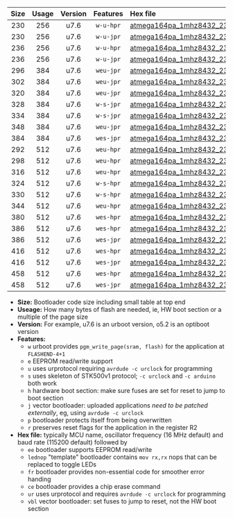 |Size|Usage|Version|Features|Hex file|
|:-:|:-:|:-:|:-:|:--|
|230|256|u7.6|`w-u-hpr`|[atmega164pa_1mhz8432_230400bps_ur.hex](https://raw.githubusercontent.com/stefanrueger/urboot/main//atmega164pa_1mhz8432_230400bps_ur.hex)|
|230|256|u7.6|`w-u-jpr`|[atmega164pa_1mhz8432_230400bps_ur_vbl.hex](https://raw.githubusercontent.com/stefanrueger/urboot/main//atmega164pa_1mhz8432_230400bps_ur_vbl.hex)|
|236|256|u7.6|`w-u-hpr`|[atmega164pa_1mhz8432_230400bps_lednop_ur.hex](https://raw.githubusercontent.com/stefanrueger/urboot/main//atmega164pa_1mhz8432_230400bps_lednop_ur.hex)|
|236|256|u7.6|`w-u-jpr`|[atmega164pa_1mhz8432_230400bps_lednop_ur_vbl.hex](https://raw.githubusercontent.com/stefanrueger/urboot/main//atmega164pa_1mhz8432_230400bps_lednop_ur_vbl.hex)|
|296|384|u7.6|`weu-jpr`|[atmega164pa_1mhz8432_230400bps_ee_ur_vbl.hex](https://raw.githubusercontent.com/stefanrueger/urboot/main//atmega164pa_1mhz8432_230400bps_ee_ur_vbl.hex)|
|302|384|u7.6|`weu-jpr`|[atmega164pa_1mhz8432_230400bps_ee_lednop_ur_vbl.hex](https://raw.githubusercontent.com/stefanrueger/urboot/main//atmega164pa_1mhz8432_230400bps_ee_lednop_ur_vbl.hex)|
|320|384|u7.6|`weu-jpr`|[atmega164pa_1mhz8432_230400bps_ee_lednop_fr_ur_vbl.hex](https://raw.githubusercontent.com/stefanrueger/urboot/main//atmega164pa_1mhz8432_230400bps_ee_lednop_fr_ur_vbl.hex)|
|328|384|u7.6|`w-s-jpr`|[atmega164pa_1mhz8432_230400bps_vbl.hex](https://raw.githubusercontent.com/stefanrueger/urboot/main//atmega164pa_1mhz8432_230400bps_vbl.hex)|
|334|384|u7.6|`w-s-jpr`|[atmega164pa_1mhz8432_230400bps_lednop_vbl.hex](https://raw.githubusercontent.com/stefanrueger/urboot/main//atmega164pa_1mhz8432_230400bps_lednop_vbl.hex)|
|348|384|u7.6|`weu-jpr`|[atmega164pa_1mhz8432_230400bps_ee_lednop_fr_ce_ur_vbl.hex](https://raw.githubusercontent.com/stefanrueger/urboot/main//atmega164pa_1mhz8432_230400bps_ee_lednop_fr_ce_ur_vbl.hex)|
|384|384|u7.6|`wes-jpr`|[atmega164pa_1mhz8432_230400bps_ee_vbl.hex](https://raw.githubusercontent.com/stefanrueger/urboot/main//atmega164pa_1mhz8432_230400bps_ee_vbl.hex)|
|292|512|u7.6|`weu-hpr`|[atmega164pa_1mhz8432_230400bps_ee_ur.hex](https://raw.githubusercontent.com/stefanrueger/urboot/main//atmega164pa_1mhz8432_230400bps_ee_ur.hex)|
|298|512|u7.6|`weu-hpr`|[atmega164pa_1mhz8432_230400bps_ee_lednop_ur.hex](https://raw.githubusercontent.com/stefanrueger/urboot/main//atmega164pa_1mhz8432_230400bps_ee_lednop_ur.hex)|
|316|512|u7.6|`weu-hpr`|[atmega164pa_1mhz8432_230400bps_ee_lednop_fr_ur.hex](https://raw.githubusercontent.com/stefanrueger/urboot/main//atmega164pa_1mhz8432_230400bps_ee_lednop_fr_ur.hex)|
|324|512|u7.6|`w-s-hpr`|[atmega164pa_1mhz8432_230400bps.hex](https://raw.githubusercontent.com/stefanrueger/urboot/main//atmega164pa_1mhz8432_230400bps.hex)|
|330|512|u7.6|`w-s-hpr`|[atmega164pa_1mhz8432_230400bps_lednop.hex](https://raw.githubusercontent.com/stefanrueger/urboot/main//atmega164pa_1mhz8432_230400bps_lednop.hex)|
|344|512|u7.6|`weu-hpr`|[atmega164pa_1mhz8432_230400bps_ee_lednop_fr_ce_ur.hex](https://raw.githubusercontent.com/stefanrueger/urboot/main//atmega164pa_1mhz8432_230400bps_ee_lednop_fr_ce_ur.hex)|
|380|512|u7.6|`wes-hpr`|[atmega164pa_1mhz8432_230400bps_ee.hex](https://raw.githubusercontent.com/stefanrueger/urboot/main//atmega164pa_1mhz8432_230400bps_ee.hex)|
|386|512|u7.6|`wes-hpr`|[atmega164pa_1mhz8432_230400bps_ee_lednop.hex](https://raw.githubusercontent.com/stefanrueger/urboot/main//atmega164pa_1mhz8432_230400bps_ee_lednop.hex)|
|386|512|u7.6|`wes-jpr`|[atmega164pa_1mhz8432_230400bps_ee_lednop_vbl.hex](https://raw.githubusercontent.com/stefanrueger/urboot/main//atmega164pa_1mhz8432_230400bps_ee_lednop_vbl.hex)|
|416|512|u7.6|`wes-hpr`|[atmega164pa_1mhz8432_230400bps_ee_lednop_fr.hex](https://raw.githubusercontent.com/stefanrueger/urboot/main//atmega164pa_1mhz8432_230400bps_ee_lednop_fr.hex)|
|416|512|u7.6|`wes-jpr`|[atmega164pa_1mhz8432_230400bps_ee_lednop_fr_vbl.hex](https://raw.githubusercontent.com/stefanrueger/urboot/main//atmega164pa_1mhz8432_230400bps_ee_lednop_fr_vbl.hex)|
|458|512|u7.6|`wes-hpr`|[atmega164pa_1mhz8432_230400bps_ee_lednop_fr_ce.hex](https://raw.githubusercontent.com/stefanrueger/urboot/main//atmega164pa_1mhz8432_230400bps_ee_lednop_fr_ce.hex)|
|458|512|u7.6|`wes-jpr`|[atmega164pa_1mhz8432_230400bps_ee_lednop_fr_ce_vbl.hex](https://raw.githubusercontent.com/stefanrueger/urboot/main//atmega164pa_1mhz8432_230400bps_ee_lednop_fr_ce_vbl.hex)|

- **Size:** Bootloader code size including small table at top end
- **Useage:** How many bytes of flash are needed, ie, HW boot section or a multiple of the page size
- **Version:** For example, u7.6 is an urboot version, o5.2 is an optiboot version
- **Features:**
  + `w` urboot provides `pgm_write_page(sram, flash)` for the application at `FLASHEND-4+1`
  + `e` EEPROM read/write support
  + `u` uses urprotocol requiring `avrdude -c urclock` for programming
  + `s` uses skeleton of STK500v1 protocol; `-c urclock` and `-c arduino` both work
  + `h` hardware boot section: make sure fuses are set for reset to jump to boot section
  + `j` vector bootloader: uploaded applications *need to be patched externally*, eg, using `avrdude -c urclock`
  + `p` bootloader protects itself from being overwritten
  + `r` preserves reset flags for the application in the register R2
- **Hex file:** typically MCU name, oscillator frequency (16 MHz default) and baud rate (115200 default) followed by
  + `ee` bootloader supports EEPROM read/write
  + `lednop` "template" bootloader contains `mov rx,rx` nops that can be replaced to toggle LEDs
  + `fr` bootloader provides non-essential code for smoother error handing
  + `ce` bootloader provides a chip erase command
  + `ur` uses urprotocol and requires `avrdude -c urclock` for programming
  + `vbl` vector bootloader: set fuses to jump to reset, not the HW boot section
